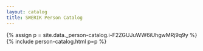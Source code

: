 ```yaml
---
layout: catalog
title: SWERIK Person Catalog
---
```

{% assign p = site.data._person-catalog.i-F2ZGUJuWW6iUhgwMRj9q9y %}
{% include person-catalog.html p=p %}

